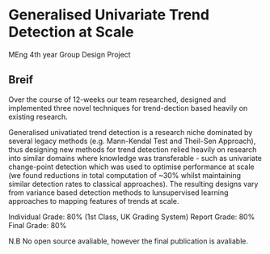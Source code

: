 # Generalised Univariate Trend Detection at Scale
MEng 4th year Group Design Project

## Breif
Over the course of 12-weeks our team researched, designed and implemented three novel techniques for trend-dection based heavily on existing research.

Generalised univatiated trend detection is a research niche dominated by several legacy methods (e.g. Mann-Kendal Test and Theil-Sen Approach), thus 
designing new methods for trend detection relied heavily on research into similar domains where knowledge was transferable - such as univariate change-point
detection which was used to optimise performance at scale (we found reductions in total computation of ~30% whilst maintaining similar detection rates to classical approaches). The resulting designs vary from variance based detection methods to lunsupervised learning approaches to mapping features of trends at scale.

Individual Grade: 80% (1st Class, UK Grading System)
Report Grade: 80%
Final Grade: 80%

N.B No open source avaliable, however the final publication is avaliable.


